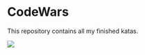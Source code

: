 # CodeWars

This repository contains all my finished katas.

![](https://www.codewars.com/users/deathlezz/badges/large)
